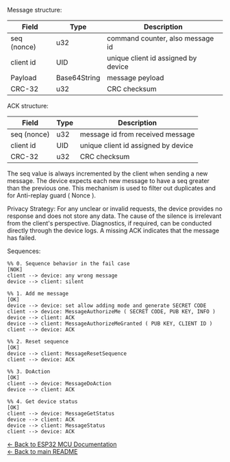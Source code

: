 

Message structure:

| Field        | Type         | Description                         |
|--------------|--------------|-------------------------------------|
| seq (nonce)  | u32          | command counter, also message id    |
| client id    | UID          | unique client id assigned by device |
| Payload      | Base64String | message peyload                     |
| CRC-32       | u32          | CRC checksum                        |

ACK structure:

| Field        | Type         | Description                         |
|--------------|--------------|-------------------------------------|
| seq (nonce)  | u32          | message id from received message    |
| client id    | UID          | unique client id assigned by device |
| CRC-32       | u32          | CRC checksum                        |


The seq value is always incremented by the client when sending a new message. The device expects each new message to have a seq greater than the previous one. This mechanism is used to filter out duplicates and for Anti-replay guard ( Nonce ).


Privacy Strategy:
For any unclear or invalid requests, the device provides no response and does not store any data. The cause of the silence is irrelevant from the client's perspective. Diagnostics, if required, can be conducted directly through the device logs. A missing ACK indicates that the message has failed.

Sequences:


    %% 0. Sequence behavior in the fail case
    [NOK]
    client --> device: any wrong message
    device --> client: silent

    %% 1. Add me message
    [OK]
    device --> device: set allow adding mode and generate SECRET CODE
    client --> device: MessageAuthorizeMe ( SECRET CODE, PUB KEY, INFO )
    device --> client: ACK
    device --> client: MessageAuthorizeMeGranted ( PUB KEY, CLIENT ID )
    client --> device: ACK

    %% 2. Reset sequence
    [OK]
    device --> client: MessageResetSequence
    client --> device: ACK

    %% 3. DoAction
    [OK]
    client --> device: MessageDoAction
    device --> client: ACK

    %% 4. Get device status
    [OK]
    client --> device: MessageGetStatus
    device --> client: ACK
    device --> client: MessageStatus
    client --> device: ACK

[← Back to ESP32 MCU Documentation](../esp32-mcu.md)  
[← Back to main README](../../README.md)